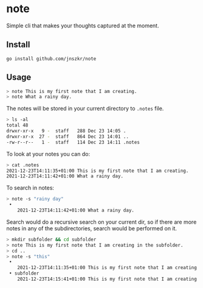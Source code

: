 # note

Simple cli that makes your thoughts captured at the moment.

## Install

```
go install github.com/jnszkr/note
```

## Usage

```bash
> note This is my first note that I am creating.
> note What a rainy day.
```

The notes will be stored in your current directory to `.notes` file.

```bash
> ls -al
total 48
drwxr-xr-x   9 -  staff   288 Dec 23 14:05 .
drwxr-xr-x  27 -  staff   864 Dec 23 14:01 ..
-rw-r--r--   1 -  staff   114 Dec 23 14:11 .notes
```

To look at your notes you can do:

```bash
> cat .notes
2021-12-23T14:11:35+01:00 This is my first note that I am creating.
2021-12-23T14:11:42+01:00 What a rainy day.
```

To search in notes:

```bash
> note -s "rainy day"
 • 
	2021-12-23T14:11:42+01:00 What a rainy day.
```

Search would do a recursive search on your current dir, so if there are more
notes in any of the subdirectories, search would be performed on it.

```bash
> mkdir subfolder && cd subfolder
> note This is my first note that I am creating in the subfolder.
> cd ..
> note -s "this"
 • 
    2021-12-23T14:11:35+01:00 This is my first note that I am creating.
 • subfolder
    2021-12-23T14:15:41+01:00 This is my first note that I am creating in the subfolder.
```
